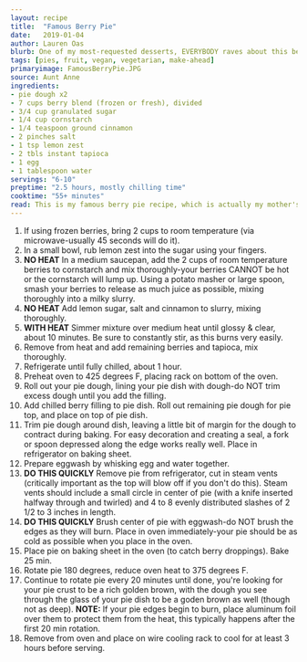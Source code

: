 ```yaml
---
layout: recipe
title:  "Famous Berry Pie"
date:   2019-01-04
author: Lauren Oas
blurb: One of my most-requested desserts, EVERYBODY raves about this berry pie throughout the year!
tags: [pies, fruit, vegan, vegetarian, make-ahead]
primaryimage: FamousBerryPie.JPG
source: Aunt Anne
ingredients:
- pie dough x2
- 7 cups berry blend (frozen or fresh), divided
- 3/4 cup granulated sugar
- 1/4 cup cornstarch
- 1/4 teaspoon ground cinnamon
- 2 pinches salt
- 1 tsp lemon zest
- 2 tbls instant tapioca
- 1 egg
- 1 tablespoon water
servings: "6-10"
preptime: "2.5 hours, mostly chilling time"
cooktime: "55+ minutes"
read: This is my famous berry pie recipe, which is actually my mother's famous berry pie recipe, which is actually my Aunt Anne's blueberry pie recipe. I've made this multiple times, and I think the true secret is a berry blend. I get the tri-berry blend from Costco because they're available year round, and provide a delicious mix of blueberry, strawberry and blackberry. Frozen I find to be more reliable, as fresh out-of-season berries (berries are in season in the summer) just don't have great flavor-and they're wildly expensive. It's VERY IMPORTANT to give yourself enough time to properly chill everything, and be sure your pie is cooked BEFORE any meal you plan to serve it with-the pie will need time to sit and cool down before you can serve it. Homemade pie dough is super easy, delicious and cheap, but you can use store-bought, or use my [Pie Dough Recipe].
---
```

1. If using frozen berries, bring 2 cups to room temperature (via microwave-usually 45 seconds will do it).
2. In a small bowl, rub lemon zest into the sugar using your fingers.
3. **NO HEAT** In a medium saucepan, add the 2 cups of room temperature berries to cornstarch and mix thoroughly-your berries CANNOT be hot or the cornstarch will lump up. Using a potato masher or large spoon, smash your berries to release as much juice as possible, mixing thoroughly into a milky slurry.
4. **NO HEAT** Add lemon sugar, salt and cinnamon to slurry, mixing thoroughly. 
5. **WITH HEAT** Simmer mixture over medium heat until glossy & clear, about 10 minutes. Be sure to constantly stir, as this burns very easily.
6. Remove from heat and add remaining berries and tapioca, mix thoroughly.
7. Refrigerate until fully chilled, about 1 hour.
8. Preheat oven to 425 degrees F, placing rack on bottom of the oven.
9. Roll out your pie dough, lining your pie dish with dough-do NOT trim excess dough until you add the filling. 
10. Add chilled berry filling to pie dish. Roll out remaining pie dough for pie top, and place on top of pie dish.
11. Trim pie dough around dish, leaving a little bit of margin for the dough to contract during baking. For easy decoration and creating a seal, a fork or spoon depressed along the edge works really well. Place in refrigerator on baking sheet.
12. Prepare eggwash by whisking egg and water together. 
13. **DO THIS QUICKLY** Remove pie from refrigerator, cut in steam vents (critically important as the top will blow off if you don't do this). Steam vents should include a small circle in center of pie (with a knife inserted halfway through and twirled) and 4 to 8 evenly distributed slashes of 2 1/2 to 3 inches in length.
14. **DO THIS QUICKLY** Brush center of pie with eggwash-do NOT brush the edges as they will burn. Place in oven immediately-your pie should be as cold as possible when you place in the oven.
15. Place pie on baking sheet in the oven (to catch berry droppings). Bake 25 min.
16. Rotate pie 180 degrees, reduce oven heat to 375 degrees F. 
17. Continue to rotate pie every 20 minutes until done, you're looking for your pie crust to be a rich golden brown, with the dough you see through the glass of your pie dish to be a goden brown as well (though not as deep). **NOTE:** If your pie edges begin to burn, place aluminum foil over them to protect them from the heat, this typically happens after the first 20 min rotation.
18. Remove from oven and place on wire cooling rack to cool for at least 3 hours before serving. 


